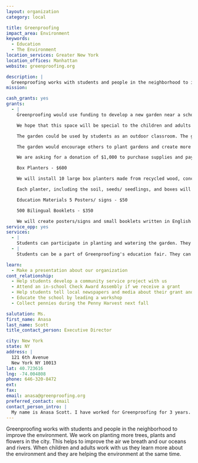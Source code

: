 ```yaml
---
layout: organization
category: local

title: Greenproofing
impact_area: Environment
keywords: 
  - Education
  - The Environment
location_services: Greater New York
location_offices: Manhattan
website: greenproofing.org

description: |
  Greenproofing works with students and people in the neighborhood to improve the environment. We work on planting more trees, plants and flowers in the city. This helps to improve the air we breath and our oceans and rivers. When children and adults work with us they learn more about the environment and they are helping the environment at the same time.
mission: 

cash_grants: yes
grants: 
  - |
    Greenproofing would use funding to develop a new garden near a school, P.S. 161 in West Harlem. This garden could grow vegetable plants that could be eaten by the students and people in the neighborhood that help care for the garden. The area has only a few trees and gardens. 

    We hope that this space will be special to the children and adults in the area, help the environment by adding plants and soils that help to clean the air and rain water 

    The garden could be used by students as an outdoor classroom. The garden would show children and adults how plants, insects and birds are important to our environment. 

    The garden would encourage others to plant gardens and create more green spaces to benefit the environment and people. 

    We are asking for a donation of $1,000 to purchase supplies and pay an adult to help with some of the heavy work such as digging and putting up a fence. Budget 

    Box Planters - $600

    We will install 10 large box planters made from recycled wood, concrete or metal (approximately 4 feet by 4 feet).

    Each planter, including the soil, seeds/ seedlings, and boxes will cost $60 each. 

    Education Materials 5 Posters/ signs - $50

    500 Bilingual Booklets - $350 

    We will create posters/signs and small booklets written in English and Spanish to educate the community about the importance of gardens and trees for the environment. And to announce all of the events that will be held in the garden. Including classes and workshops on gardening, tree care as well as the weekly farmers market that will be held in the garden. 
service_opp: yes
services: 
  - |
    Students can participate in planting and watering the garden. They can also help with teaching other children and adults in the community about plants. They can teach others that plants are good for the environment.
  - |
    Students can be a part of Greenproofing's education fair. They can create posters and books that teach others about plants. They can also hold a special event at their school to educate other students, teachers and parents about the importance of plants for our environment.

learn: 
  - Make a presentation about our organization
cont_relationship: 
  - Help students develop a community service project with us
  - Attend an in-school Check Award Assembly if we receive a grant
  - Help students tell local newspapers and media about their grant and/or project with us
  - Educate the school by leading a workshop
  - Collect pennies during the Penny Harvest next fall

salutation: Ms.
first_name: Anasa
last_name: Scott
title_contact_person: Executive Director

city: New York
state: NY
address: |
  121 6th Avenue  
  New York NY 10013
lat: 40.723616
lng: -74.004808
phone: 646-320-8472
ext: 
fax: 
email: anasa@greenproofing.org
preferred_contact: email
contact_person_intro: |
  My name is Anasa Scott. I have worked for Greenproofing for 3 years. I have been working for non profit organizations for 9 years. I enjoy working with people that want to help others and the environment.
---
```

Greenproofing works with students and people in the neighborhood to improve the environment. We work on planting more trees, plants and flowers in the city. This helps to improve the air we breath and our oceans and rivers. When children and adults work with us they learn more about the environment and they are helping the environment at the same time.